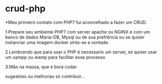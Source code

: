 # crud-php

*Meu primeiro contato com PHP7 fui aconcelhado a fazer um CRUD.

1.Prepare seu ambiente PHP7 com server apache ou NGINX e com um banco de dados Maria-DB, Mysql ou de sua prefrência ou se quiser instanciar uma imagem docker sinta-se a vontade.

2.Lembrando que para usar o PHP é necessario um server, se quiser usar um xampp ou wamp para facilitar esse processo.

3.Mão na massa, que e bora codar.

sugestões ou melhorias só contribuir...

